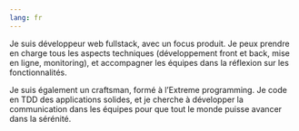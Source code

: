 ```yaml
---
lang: fr
---
```


Je suis développeur web fullstack, avec un focus produit. Je peux prendre en charge tous les aspects techniques (développement front et back, mise en ligne, monitoring), et accompagner les équipes dans la réflexion sur les fonctionnalités.

Je suis également un craftsman, formé à l’Extreme programming. Je code en TDD des applications solides, et je cherche à développer la communication dans les équipes pour que tout le monde puisse avancer dans la sérénité.
